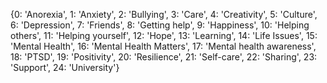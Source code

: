 {0: 'Anorexia',
 1: 'Anxiety',
 2: 'Bullying',
 3: 'Care',
 4: 'Creativity',
 5: 'Culture',
 6: 'Depression',
 7: 'Friends',
 8: 'Getting help',
 9: 'Happiness',
 10: 'Helping others',
 11: 'Helping yourself',
 12: 'Hope',
 13: 'Learning',
 14: 'Life Issues',
 15: 'Mental Health',
 16: 'Mental Health Matters',
 17: 'Mental health awareness',
 18: 'PTSD',
 19: 'Positivity',
 20: 'Resilience',
 21: 'Self-care',
 22: 'Sharing',
 23: 'Support',
 24: 'University'}